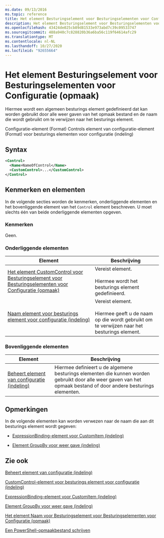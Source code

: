 ```yaml
---
ms.date: 09/13/2016
ms.topic: reference
title: Het element Besturingselement voor Besturingselementen voor Configuratie (opmaak)
description: Het element Besturingselement voor Besturingselementen voor Configuratie (opmaak)
ms.openlocfilehash: 43424de025cb89d81533e973abd7c39c09533747
ms.sourcegitcommit: 488a940c7c828820b36a6ba56c119f64614afc29
ms.translationtype: MT
ms.contentlocale: nl-NL
ms.lasthandoff: 10/27/2020
ms.locfileid: "92655664"
---
```

# <a name="control-element-for-controls-for-configuration-format"></a>Het element Besturingselement voor Besturingselementen voor Configuratie (opmaak)

Hiermee wordt een algemeen besturings element gedefinieerd dat kan worden gebruikt door alle weer gaven van het opmaak bestand en de naam die wordt gebruikt om te verwijzen naar het besturings element.

Configuratie-element (Format) Controls element van configuratie-element (Format) voor besturings elementen voor configuratie (indeling)

## <a name="syntax"></a>Syntax

```xml
<Control>
  <Name>NameOfControl</Name>
  <CustomControl>...</CustomControl>
</Control>
```

## <a name="attributes-and-elements"></a>Kenmerken en elementen

In de volgende secties worden de kenmerken, onderliggende elementen en het bovenliggende element van het `Control` element beschreven. U moet slechts één van beide onderliggende elementen opgeven.

### <a name="attributes"></a>Kenmerken

Geen.

### <a name="child-elements"></a>Onderliggende elementen

|Element|Beschrijving|
|-------------|-----------------|
|[Het element CustomControl voor Besturingselement voor Besturingselementen voor Configuratie (opmaak)](./customcontrol-element-for-control-for-controls-for-configuration-format.md)|Vereist element.<br /><br /> Hiermee wordt het besturings element gedefinieerd.|
|[Naam element voor besturings element voor configuratie (indeling)](./name-element-for-control-for-controls-for-configuration-format.md)|Vereist element.<br /><br /> Hiermee geeft u de naam op die wordt gebruikt om te verwijzen naar het besturings element.|

### <a name="parent-elements"></a>Bovenliggende elementen

|Element|Beschrijving|
|-------------|-----------------|
|[Beheert element van configuratie (indeling)](./controls-element-for-configuration-format.md)|Hiermee definieert u de algemene besturings elementen die kunnen worden gebruikt door alle weer gaven van het opmaak bestand of door andere besturings elementen.|

## <a name="remarks"></a>Opmerkingen

In de volgende elementen kan worden verwezen naar de naam die aan dit besturings element wordt gegeven:

- [ExpressionBinding-element voor CustomItem (indeling)](./expressionbinding-element-for-customitem-for-controls-for-configuration-format.md)

- [Element GroupBy voor weer gave (indeling)](./groupby-element-for-view-format.md)

## <a name="see-also"></a>Zie ook

[Beheert element van configuratie (indeling)](./controls-element-for-configuration-format.md)

[CustomControl-element voor besturings element voor configuratie (indeling)](./customcontrol-element-for-control-for-controls-for-configuration-format.md)

[ExpressionBinding-element voor CustomItem (indeling)](./expressionbinding-element-for-customitem-for-controls-for-configuration-format.md)

[Element GroupBy voor weer gave (indeling)](./groupby-element-for-view-format.md)

[Het element Naam voor Besturingselement voor Besturingselementen voor Configuratie (opmaak)](./name-element-for-control-for-controls-for-configuration-format.md)

[Een PowerShell-opmaakbestand schrijven](./writing-a-powershell-formatting-file.md)
